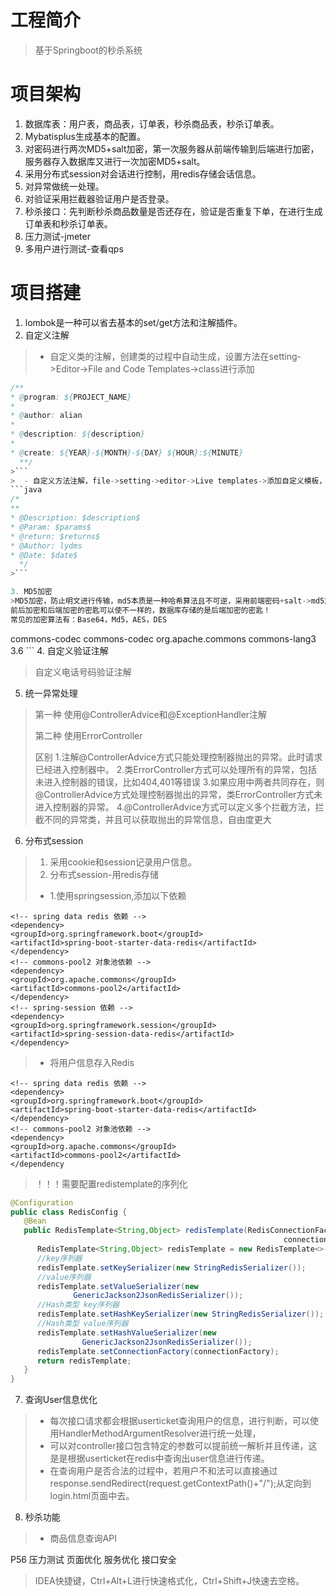 # 工程简介
> 基于Springboot的秒杀系统
# 项目架构

1. 数据库表：用户表，商品表，订单表，秒杀商品表，秒杀订单表。
2. Mybatisplus生成基本的配置。
3. 对密码进行两次MD5+salt加密，第一次服务器从前端传输到后端进行加密，服务器存入数据库又进行一次加密MD5+salt。
4. 采用分布式session对会话进行控制，用redis存储会话信息。
5. 对异常做统一处理。
6. 对验证采用拦截器验证用户是否登录。
7. 秒杀接口：先判断秒杀商品数量是否还存在，验证是否重复下单，在进行生成订单表和秒杀订单表。
8. 压力测试-jmeter
9. 多用户进行测试-查看qps

# 项目搭建
1. lombok是一种可以省去基本的set/get方法和注解插件。
2. 自定义注解
>   - 自定义类的注解，创建类的过程中自动生成，设置方法在setting->Editor->File and  Code Templates->class进行添加
```java
/**
* @program: ${PROJECT_NAME}
*
* @author: alian
*
* @description: ${description}
*
* @create: ${YEAR}-${MONTH}-${DAY} ${HOUR}:${MINUTE}
  **/
>```
>  - 自定义方法注解，file->setting->editor->Live templates->添加自定义模板，并添加如下模板信息，触发方式：*+tab
```java
/*
**
* @Description: $description$
* @Param: $params$
* @return: $returns$
* @Author: lydms
* @Date: $date$
  */
>```

3. MD5加密
>MD5加密，防止明文进行传输，md5本质是一种哈希算法且不可逆，采用前端密码+salt->md5加密->传输->后端->+salt+md5加密->数据库存储
前后加密和后端加密的密匙可以使不一样的，数据库存储的是后端加密的密匙！  
常见的加密算法有：Base64，Md5，AES，DES
```
<!-- md5 依赖 -->
<dependency>
<groupId>commons-codec</groupId>
<artifactId>commons-codec</artifactId>
</dependency>
<dependency>
<groupId>org.apache.commons</groupId>
<artifactId>commons-lang3</artifactId>
<version>3.6</version>
</dependency>
```
4. 自定义验证注解
   
>自定义电话号码验证注解
5. 统一异常处理
>第一种 使用@ControllerAdvice和@ExceptionHandler注解
> 
> 第二种 使用ErrorController
> 
> 区别
1.注解@ControllerAdvice方式只能处理控制器抛出的异常。此时请求已经进入控制器中。
2.类ErrorController方式可以处理所有的异常，包括未进入控制器的错误，比如404,401等错误
3.如果应用中两者共同存在，则@ControllerAdvice方式处理控制器抛出的异常，类ErrorController方式未进入控制器的异常。
4.@ControllerAdvice方式可以定义多个拦截方法，拦截不同的异常类，并且可以获取抛出的异常信息，自由度更大
6. 分布式session
> 1. 采用cookie和session记录用户信息。
> 2. 分布式session-用redis存储
> -  1.使用springsession,添加以下依赖
```
<!-- spring data redis 依赖 -->
<dependency>
<groupId>org.springframework.boot</groupId>
<artifactId>spring-boot-starter-data-redis</artifactId>
</dependency>
<!-- commons-pool2 对象池依赖 -->
<dependency>
<groupId>org.apache.commons</groupId>
<artifactId>commons-pool2</artifactId>
</dependency>
<!-- spring-session 依赖 -->
<dependency>
<groupId>org.springframework.session</groupId>
<artifactId>spring-session-data-redis</artifactId>
</dependency>

```
> - 将用户信息存入Redis
```
<!-- spring data redis 依赖 -->
<dependency>
<groupId>org.springframework.boot</groupId>
<artifactId>spring-boot-starter-data-redis</artifactId>
</dependency>
<!-- commons-pool2 对象池依赖 -->
<dependency>
<groupId>org.apache.commons</groupId>
<artifactId>commons-pool2</artifactId>
</dependency
```
>！！！需要配置redistemplate的序列化
```java
@Configuration
public class RedisConfig {
   @Bean
   public RedisTemplate<String,Object> redisTemplate(RedisConnectionFactory
                                                             connectionFactory){
      RedisTemplate<String,Object> redisTemplate = new RedisTemplate<>();
      //key序列器
      redisTemplate.setKeySerializer(new StringRedisSerializer());
      //value序列器
      redisTemplate.setValueSerializer(new
              GenericJackson2JsonRedisSerializer());
      //Hash类型 key序列器
      redisTemplate.setHashKeySerializer(new StringRedisSerializer());
      //Hash类型 value序列器
      redisTemplate.setHashValueSerializer(new
                GenericJackson2JsonRedisSerializer());
      redisTemplate.setConnectionFactory(connectionFactory);
      return redisTemplate;
   }
}
```
7. 查询User信息优化
>- 每次接口请求都会根据userticket查询用户的信息，进行判断，可以使用HandlerMethodArgumentResolver进行统一处理，
>- 可以对controller接口包含特定的参数可以提前统一解析并且传递，这是是根据userticket在redis中查询出user信息进行传递。
>- 在查询用户是否合法的过程中，若用户不和法可以直接通过response.sendRedirect(request.getContextPath()+"/");从定向到login.html页面中去。
8. 秒杀功能
> - 商品信息查询API
> 
P56
压力测试
页面优化
服务优化
接口安全
>
>
>
> IDEA快捷键，Ctrl+Alt+L进行快速格式化，Ctrl+Shift+J快速去空格。



